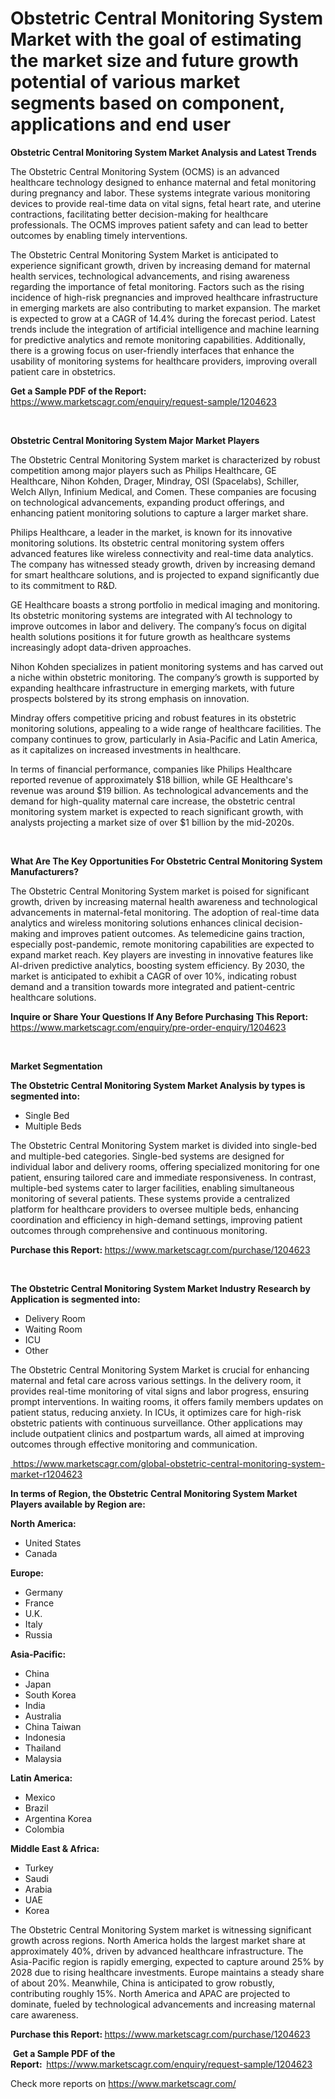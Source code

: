 <p><h1>Obstetric Central Monitoring System Market with the goal of estimating the market size and future growth potential of various market segments based on component, applications and end user</h1></p><p><strong>Obstetric Central Monitoring System Market Analysis and Latest Trends</strong></p>
<p><p>The Obstetric Central Monitoring System (OCMS) is an advanced healthcare technology designed to enhance maternal and fetal monitoring during pregnancy and labor. These systems integrate various monitoring devices to provide real-time data on vital signs, fetal heart rate, and uterine contractions, facilitating better decision-making for healthcare professionals. The OCMS improves patient safety and can lead to better outcomes by enabling timely interventions.</p><p>The Obstetric Central Monitoring System Market is anticipated to experience significant growth, driven by increasing demand for maternal health services, technological advancements, and rising awareness regarding the importance of fetal monitoring. Factors such as the rising incidence of high-risk pregnancies and improved healthcare infrastructure in emerging markets are also contributing to market expansion. The market is expected to grow at a CAGR of 14.4% during the forecast period. Latest trends include the integration of artificial intelligence and machine learning for predictive analytics and remote monitoring capabilities. Additionally, there is a growing focus on user-friendly interfaces that enhance the usability of monitoring systems for healthcare providers, improving overall patient care in obstetrics.</p></p>
<p><strong>Get a Sample PDF of the Report:&nbsp;</strong> <a href="https://www.marketscagr.com/enquiry/request-sample/1204623?utm_campaign=2770&utm_medium=2&utm_source=Github&utm_content=ia&utm_term=26032025&utm_id=obstetric-central-monitoring-system">https://www.marketscagr.com/enquiry/request-sample/1204623</a></p>
<p>&nbsp;</p>
<p><strong>Obstetric Central Monitoring System Major Market Players</strong></p>
<p><p>The Obstetric Central Monitoring System market is characterized by robust competition among major players such as Philips Healthcare, GE Healthcare, Nihon Kohden, Drager, Mindray, OSI (Spacelabs), Schiller, Welch Allyn, Infinium Medical, and Comen. These companies are focusing on technological advancements, expanding product offerings, and enhancing patient monitoring solutions to capture a larger market share.</p><p>Philips Healthcare, a leader in the market, is known for its innovative monitoring solutions. Its obstetric central monitoring system offers advanced features like wireless connectivity and real-time data analytics. The company has witnessed steady growth, driven by increasing demand for smart healthcare solutions, and is projected to expand significantly due to its commitment to R&D.</p><p>GE Healthcare boasts a strong portfolio in medical imaging and monitoring. Its obstetric monitoring systems are integrated with AI technology to improve outcomes in labor and delivery. The company’s focus on digital health solutions positions it for future growth as healthcare systems increasingly adopt data-driven approaches.</p><p>Nihon Kohden specializes in patient monitoring systems and has carved out a niche within obstetric monitoring. The company’s growth is supported by expanding healthcare infrastructure in emerging markets, with future prospects bolstered by its strong emphasis on innovation.</p><p>Mindray offers competitive pricing and robust features in its obstetric monitoring solutions, appealing to a wide range of healthcare facilities. The company continues to grow, particularly in Asia-Pacific and Latin America, as it capitalizes on increased investments in healthcare.</p><p>In terms of financial performance, companies like Philips Healthcare reported revenue of approximately $18 billion, while GE Healthcare's revenue was around $19 billion. As technological advancements and the demand for high-quality maternal care increase, the obstetric central monitoring system market is expected to reach significant growth, with analysts projecting a market size of over $1 billion by the mid-2020s.</p></p>
<p>&nbsp;</p>
<p><strong>What Are The Key Opportunities For Obstetric Central Monitoring System Manufacturers?</strong></p>
<p><p>The Obstetric Central Monitoring System market is poised for significant growth, driven by increasing maternal health awareness and technological advancements in maternal-fetal monitoring. The adoption of real-time data analytics and wireless monitoring solutions enhances clinical decision-making and improves patient outcomes. As telemedicine gains traction, especially post-pandemic, remote monitoring capabilities are expected to expand market reach. Key players are investing in innovative features like AI-driven predictive analytics, boosting system efficiency. By 2030, the market is anticipated to exhibit a CAGR of over 10%, indicating robust demand and a transition towards more integrated and patient-centric healthcare solutions.</p></p>
<p><strong>Inquire or Share Your Questions If Any Before Purchasing This Report:</strong> <a href="https://www.marketscagr.com/enquiry/pre-order-enquiry/1204623?utm_campaign=2770&utm_medium=2&utm_source=Github&utm_content=ia&utm_term=26032025&utm_id=obstetric-central-monitoring-system">https://www.marketscagr.com/enquiry/pre-order-enquiry/1204623</a></p>
<p>&nbsp;</p>
<p><strong>Market Segmentation</strong></p>
<p><strong>The Obstetric Central Monitoring System Market Analysis by types is segmented into:</strong></p>
<p><ul><li>Single Bed</li><li>Multiple Beds</li></ul></p>
<p><p>The Obstetric Central Monitoring System market is divided into single-bed and multiple-bed categories. Single-bed systems are designed for individual labor and delivery rooms, offering specialized monitoring for one patient, ensuring tailored care and immediate responsiveness. In contrast, multiple-bed systems cater to larger facilities, enabling simultaneous monitoring of several patients. These systems provide a centralized platform for healthcare providers to oversee multiple beds, enhancing coordination and efficiency in high-demand settings, improving patient outcomes through comprehensive and continuous monitoring.</p></p>
<p><strong>Purchase this Report:&nbsp;</strong><a href="https://www.marketscagr.com/purchase/1204623?utm_campaign=2770&utm_medium=2&utm_source=Github&utm_content=ia&utm_term=26032025&utm_id=obstetric-central-monitoring-system">https://www.marketscagr.com/purchase/1204623</a></p>
<p>&nbsp;</p>
<p><strong>The Obstetric Central Monitoring System Market Industry Research by Application is segmented into:</strong></p>
<p><ul><li>Delivery Room</li><li>Waiting Room</li><li>ICU</li><li>Other</li></ul></p>
<p><p>The Obstetric Central Monitoring System Market is crucial for enhancing maternal and fetal care across various settings. In the delivery room, it provides real-time monitoring of vital signs and labor progress, ensuring prompt interventions. In waiting rooms, it offers family members updates on patient status, reducing anxiety. In ICUs, it optimizes care for high-risk obstetric patients with continuous surveillance. Other applications may include outpatient clinics and postpartum wards, all aimed at improving outcomes through effective monitoring and communication.</p></p>
<p><a href="https://www.marketscagr.com/global-obstetric-central-monitoring-system-market-r1204623?utm_campaign=2770&utm_medium=2&utm_source=Github&utm_content=ia&utm_term=26032025&utm_id=obstetric-central-monitoring-system">&nbsp;https://www.marketscagr.com/global-obstetric-central-monitoring-system-market-r1204623</a></p>
<p><strong>In terms of Region, the Obstetric Central Monitoring System Market Players available by Region are:</strong></p>
<p>
    <p> <strong> North America: </strong>
        <ul>
            <li>United States</li>
            <li>Canada</li>
        </ul>
        </p> 
    <p> <strong> Europe: </strong>
        <ul>
            <li>Germany</li>
            <li>France</li>
            <li>U.K.</li>
            <li>Italy</li>
            <li>Russia</li>
        </ul>
        </p> 
    <p> <strong> Asia-Pacific: </strong>
        <ul>
            <li>China</li>
            <li>Japan</li>
            <li>South Korea</li>
            <li>India</li>
            <li>Australia</li>
            <li>China Taiwan</li>
            <li>Indonesia</li>
            <li>Thailand</li>
            <li>Malaysia</li>
        </ul>
        </p> 
    <p> <strong> Latin America: </strong>
        <ul>
            <li>Mexico</li>
            <li>Brazil</li>
            <li>Argentina Korea</li>
            <li>Colombia</li>
        </ul>
        </p> 
    <p> <strong> Middle East & Africa: </strong>
        <ul>
            <li>Turkey</li>
            <li>Saudi</li>
            <li>Arabia</li>
            <li>UAE</li>
            <li>Korea</li>
        </ul>
    </p>
    </p>
<p><p>The Obstetric Central Monitoring System market is witnessing significant growth across regions. North America holds the largest market share at approximately 40%, driven by advanced healthcare infrastructure. The Asia-Pacific region is rapidly emerging, expected to capture around 25% by 2028 due to rising healthcare investments. Europe maintains a steady share of about 20%. Meanwhile, China is anticipated to grow robustly, contributing roughly 15%. North America and APAC are projected to dominate, fueled by technological advancements and increasing maternal care awareness.</p></p>
<p><strong>Purchase this Report: </strong><a href="https://www.marketscagr.com/purchase/1204623?utm_campaign=2770&utm_medium=2&utm_source=Github&utm_content=ia&utm_term=26032025&utm_id=obstetric-central-monitoring-system">https://www.marketscagr.com/purchase/1204623</a></p>
<p>&nbsp;<strong>Get a Sample PDF of the Report:&nbsp;&nbsp;</strong><a href="https://www.marketscagr.com/enquiry/request-sample/1204623?utm_campaign=2770&utm_medium=2&utm_source=Github&utm_content=ia&utm_term=26032025&utm_id=obstetric-central-monitoring-system">https://www.marketscagr.com/enquiry/request-sample/1204623</a></p>
<p><strong></strong></p>
<p>Check more reports on <a href="https://www.marketscagr.com/?utm_campaign=2770&utm_medium=2&utm_source=Github&utm_content=ia&utm_term=26032025&utm_id=obstetric-central-monitoring-system">https://www.marketscagr.com/</a></p>